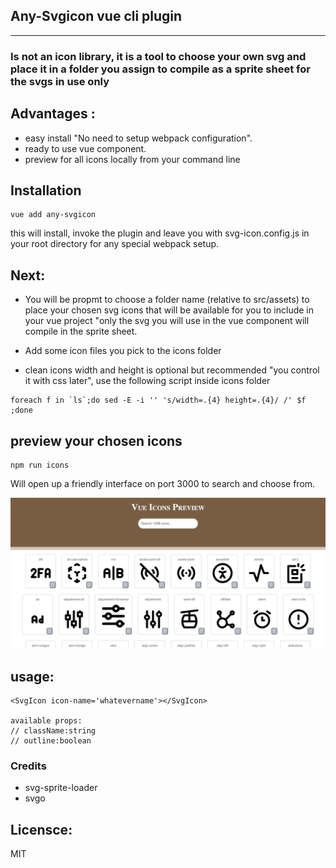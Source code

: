 ## Any-Svgicon vue cli plugin
***
### Is not an icon library, it is a tool to choose your own svg and place it in a folder you assign to compile as a sprite sheet for the svgs in use only

## Advantages :
 - easy install "No need to setup webpack configuration".
 - ready to use vue component.
 - preview for all icons locally from your command line

 ## Installation
 ```
vue add any-svgicon
 ```
 this will install, invoke the plugin and leave you with svg-icon.config.js in your root directory for any special webpack setup.


 ## Next:
-  You will be propmt to choose a folder name (relative to src/assets) to place your chosen svg icons that will be  available for you to include in your vue project "only the svg you will use in the vue component will compile in the sprite sheet.

- Add some icon files you pick to the icons folder

- clean icons width and height is optional but recommended "you control it with css later", use the following script inside icons folder
```
foreach f in `ls`;do sed -E -i '' 's/width=.{4} height=.{4}/ /' $f ;done
```
## preview your chosen icons

```
npm run icons
```
Will open up a friendly interface on port 3000 to search and choose from.

![icon_preview](readme-assets/icon_preview.png)
## usage:
```
<SvgIcon icon-name='whatevername'></SvgIcon>

available props:
// className:string
// outline:boolean
```
### Credits
* svg-sprite-loader
* svgo

## Licensce:
MIT 